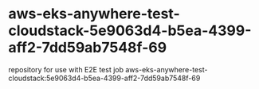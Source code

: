 # aws-eks-anywhere-test-cloudstack-5e9063d4-b5ea-4399-aff2-7dd59ab7548f-69
repository for use with E2E test job aws-eks-anywhere-test-cloudstack:5e9063d4-b5ea-4399-aff2-7dd59ab7548f-69
